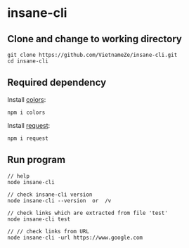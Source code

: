 # insane-cli

## Clone and change to working directory
```
git clone https://github.com/VietnameZe/insane-cli.git
cd insane-cli
```

## Required dependency 
Install [colors](https://www.npmjs.com/package/colors):
```
npm i colors
```
Install [request](https://www.npmjs.com/package/request):
```
npm i request
```

## Run program
```
// help
node insane-cli

// check insane-cli version
node insane-cli --version  or  /v

// check links which are extracted from file 'test'
node insane-cli test

// // check links from URL
node insane-cli -url https://www.google.com

```
